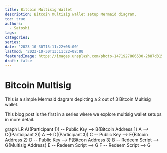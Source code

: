```yaml
---
title: Bitcoin Multisig Wallet
description: Bitcoin multisig wallet setup Mermaid diagram.
toc: true
authors:
  - Satoshi
tags:
categories:
series:
date: '2023-10-30T13:11:22+08:00'
lastmod: '2023-10-30T13:11:22+08:00'
featuredImage: https://images.unsplash.com/photo-1471927866530-2b87d315d8b2?auto=format&fit=crop&q=80&w=2070&ixlib=rb-4.0.3&ixid=M3wxMjA3fDB8MHxwaG90by1wYWdlfHx8fGVufDB8fHx8fA%3D%3D
draft: false
---
```

# Bitcoin Multisig

This is a simple Mermaid dagram depicting a 2 out of 3 Bitcoin Multisig wallet.

This blog post is the first in a series where we explore multisig wallet setups in more detail. 

<div class="mermaid">
 graph LR
    A((Participant 1)) -- Public Key --> B{Bitcoin Address 1}
    A --> C((Participant 2)) 
    A --> D((Participant 3)) 
    C -- Public Key --> E{Bitcoin Address 2}
    D -- Public Key --> F{Bitcoin Address 3}
    B -- Redeem Script --> G{Multisig Address}
    E -- Redeem Script --> G
    F -- Redeem Script --> G
</div>

    